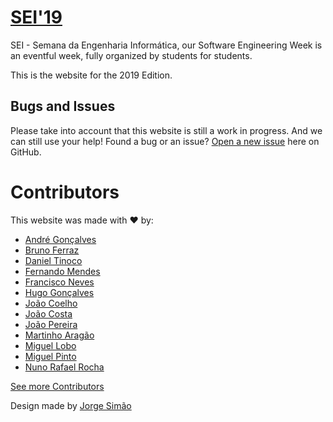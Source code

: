 # [SEI'19](https://github.com/cesium/2019.seium.org)

SEI - Semana da Engenharia Informática, our Software Engineering Week is an
eventful week, fully organized by students for students.

This is the website for the 2019 Edition.

## Bugs and Issues

Please take into account that this website is still a work in progress. And
we can still use your help! Found a bug or an issue? 
[Open a new issue](https://github.com/cesium/2019.seium.org/issues) here on
GitHub.

# Contributors

This website was made with :heart: by:

* [André Gonçalves](https://github.com/Simbs38)
* [Bruno Ferraz](https://github.com/brunomaf)
* [Daniel Tinoco](https://github.com/0urobor0s)
* [Fernando Mendes](https://github.com/justmendes)
* [Francisco Neves](https://github.com/fntneves)
* [Hugo Gonçalves](https://github.com/Hugainz)
* [João Coelho](https://github.com/joao-coelho)
* [João Costa](https://github.com/joaofcosta)
* [João Pereira](https://github.com/jcp19)
* [Martinho Aragão](https://github.com/martinhoaragao)
* [Miguel Lobo](https://github.com/MLobo1997)
* [Miguel Pinto](https://github.com/miguelpinto98)
* [Nuno Rafael Rocha](https://github.com/nunorafaelrocha)

[See more Contributors](https://github.com/cesium/2018.seium.org/graphs/contributors)

Design made by [Jorge Simão](https://www.linkedin.com/in/jorgepedrosimao)